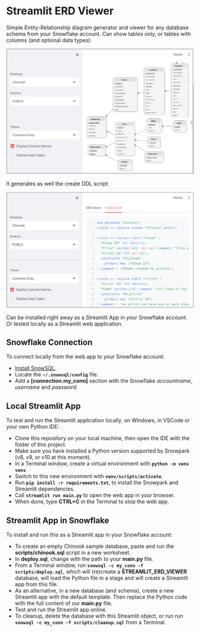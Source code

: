 Streamlit ERD Viewer
====================

Simple Entity-Relationship diagram generator and viewer for any database schema from your Snowflake account. Can show tables only, or tables with columns (and optional data types):

![ERD Generator](images/streamlit-erd-viewer.png)

It generates as well the create DDL script:

![Code Generator](images/streamlit-code-generator.png)

Can be installed right away as a Streamlit App in your Snowflake account. Or tested locally as a Streamlit web application.

Snowflake Connection
--------------------

To connect locally from the web app to your Snowflake account:

* [Install SnowSQL](https://docs.snowflake.com/en/user-guide/snowsql-install-config).
* Locate the **`~/.snowsql/config`** file.
* Add a **[connection.my_conn]** section with the Snowflake *accountname*, *username* and *password*.

Local Streamlit App
-------------------

To test and run the Streamlit application locally, on Windows, in VSCode or your own Python IDE:

* Clone this repository on your local machine, then open the IDE with the folder of this project.
* Make sure you have installed a Python version supported by Snowpark (v8, v9, or v10 at this moment).
* In a Terminal window, create a virtual environment with **`python -m venv venv`**.
* Switch to this new environment with **`venv/scripts/activate`**.
* Run **`pip install -r requirements.txt`**, to install the Snowpark and Streamlit dependencies.
* Call **`streamlit run main.py`** to open the web app in your browser.
* When done, type **CTRL+C** in the Terminal to stop the web app.

Streamlit App in Snowflake
--------------------------

To install and run this as a Streamlit app in your Snowflake account:

* To create an empty Chinook sample database, paste and run the **scripts/chinook.sql** script in a new worksheet.
* In **deploy.sql**, change with the path to your **main.py** file.
* From a Terminal window, run **`snowsql -c my_conn -f scripts/deploy.sql`**, which will (re)create a **STREAMLIT_ERD_VIEWER** database, will load the Python file in a stage and will create a Streamlit app from this file.
* As an alternative, in a new database (and schema), create a new Streamlit app with the default template. Then replace the Python code with the full content of our **main.py** file.
* Test and run the Streamlit app online.
* To cleanup, delete the database with this Streamlit object, or run run **`snowsql -c my_conn -f scripts/cleanup.sql`** from a Terminal.
